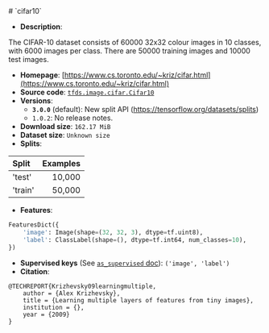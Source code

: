 <div itemscope itemtype="http://schema.org/Dataset">
  <div itemscope itemprop="includedInDataCatalog" itemtype="http://schema.org/DataCatalog">
    <meta itemprop="name" content="TensorFlow Datasets" />
  </div>
  <meta itemprop="name" content="cifar10" />
  <meta itemprop="description" content="The CIFAR-10 dataset consists of 60000 32x32 colour images in 10 classes, with 6000 images per class. There are 50000 training images and 10000 test images.&#10;&#10;To use this dataset:&#10;&#10;```python&#10;import tensorflow_datasets as tfds&#10;&#10;ds = tfds.load(&#x27;cifar10&#x27;, split=&#x27;train&#x27;)&#10;for ex in ds.take(4):&#10;  print(ex)&#10;```&#10;&#10;See [the guide](https://www.tensorflow.org/datasets/overview) for more&#10;informations on [tensorflow_datasets](https://www.tensorflow.org/datasets).&#10;&#10;" />
  <meta itemprop="url" content="https://www.tensorflow.org/datasets/catalog/cifar10" />
  <meta itemprop="sameAs" content="https://www.cs.toronto.edu/~kriz/cifar.html" />
  <meta itemprop="citation" content="@TECHREPORT{Krizhevsky09learningmultiple,&#10;    author = {Alex Krizhevsky},&#10;    title = {Learning multiple layers of features from tiny images},&#10;    institution = {},&#10;    year = {2009}&#10;}&#10;" />
</div>
# `cifar10`

*   **Description**:

The CIFAR-10 dataset consists of 60000 32x32 colour images in 10 classes, with
6000 images per class. There are 50000 training images and 10000 test images.

*   **Homepage**:
    [https://www.cs.toronto.edu/~kriz/cifar.html](https://www.cs.toronto.edu/~kriz/cifar.html)
*   **Source code**:
    [`tfds.image.cifar.Cifar10`](https://github.com/tensorflow/datasets/tree/master/tensorflow_datasets/image/cifar.py)
*   **Versions**:
    *   **`3.0.0`** (default): New split API
        (https://tensorflow.org/datasets/splits)
    *   `1.0.2`: No release notes.
*   **Download size**: `162.17 MiB`
*   **Dataset size**: `Unknown size`
*   **Splits**:

Split   | Examples
:------ | -------:
'test'  | 10,000
'train' | 50,000

*   **Features**:

```python
FeaturesDict({
    'image': Image(shape=(32, 32, 3), dtype=tf.uint8),
    'label': ClassLabel(shape=(), dtype=tf.int64, num_classes=10),
})
```

*   **Supervised keys** (See
    [`as_supervised` doc](https://www.tensorflow.org/datasets/api_docs/python/tfds/load)):
    `('image', 'label')`
*   **Citation**:

```
@TECHREPORT{Krizhevsky09learningmultiple,
    author = {Alex Krizhevsky},
    title = {Learning multiple layers of features from tiny images},
    institution = {},
    year = {2009}
}
```
